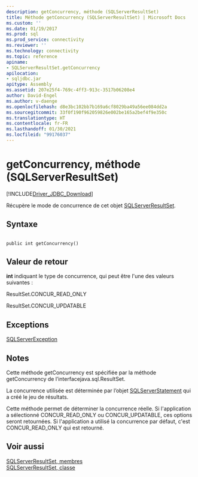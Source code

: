 ```yaml
---
description: getConcurrency, méthode (SQLServerResultSet)
title: Méthode getConcurrency (SQLServerResultSet) | Microsoft Docs
ms.custom: ''
ms.date: 01/19/2017
ms.prod: sql
ms.prod_service: connectivity
ms.reviewer: ''
ms.technology: connectivity
ms.topic: reference
apiname:
- SQLServerResultSet.getConcurrency
apilocation:
- sqljdbc.jar
apitype: Assembly
ms.assetid: 207e25f4-769c-4ff3-913c-3517b06208e4
author: David-Engel
ms.author: v-daenge
ms.openlocfilehash: d8e3bc102bb7b169a6cf8029ba49a56ee084dd2a
ms.sourcegitcommit: 33f0f190f962059826e002be165a2bef4f9e350c
ms.translationtype: HT
ms.contentlocale: fr-FR
ms.lasthandoff: 01/30/2021
ms.locfileid: "99176037"
---
```

# <a name="getconcurrency-method-sqlserverresultset"></a>getConcurrency, méthode (SQLServerResultSet)
[!INCLUDE[Driver_JDBC_Download](../../../includes/driver_jdbc_download.md)]

  Récupère le mode de concurrence de cet objet [SQLServerResultSet](../../../connect/jdbc/reference/sqlserverresultset-class.md).  
  
## <a name="syntax"></a>Syntaxe  
  
```  
  
public int getConcurrency()  
```  
  
## <a name="return-value"></a>Valeur de retour  
 **int** indiquant le type de concurrence, qui peut être l'une des valeurs suivantes :  
  
 ResultSet.CONCUR_READ_ONLY  
  
 ResultSet.CONCUR_UPDATABLE  
  
## <a name="exceptions"></a>Exceptions  
 [SQLServerException](../../../connect/jdbc/reference/sqlserverexception-class.md)  
  
## <a name="remarks"></a>Notes  
 Cette méthode getConcurrency est spécifiée par la méthode getConcurrency de l’interfacejava.sql.ResultSet.  
  
 La concurrence utilisée est déterminée par l’objet [SQLServerStatement](../../../connect/jdbc/reference/sqlserverstatement-class.md) qui a créé le jeu de résultats.  
  
 Cette méthode permet de déterminer la concurrence réelle. Si l'application a sélectionné CONCUR_READ_ONLY ou CONCUR_UPDATABLE, ces options seront retournées. Si l'application a utilisé la concurrence par défaut, c'est CONCUR_READ_ONLY qui est retourné.  
  
## <a name="see-also"></a>Voir aussi  
 [SQLServerResultSet, membres](../../../connect/jdbc/reference/sqlserverresultset-members.md)   
 [SQLServerResultSet, classe](../../../connect/jdbc/reference/sqlserverresultset-class.md)  
  
  
